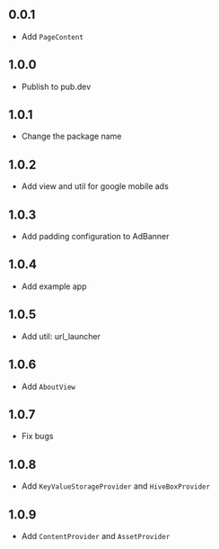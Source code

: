 ## 0.0.1

* Add `PageContent`

## 1.0.0
* Publish to pub.dev

## 1.0.1
* Change the package name

## 1.0.2
* Add view and util for google mobile ads

## 1.0.3
* Add padding configuration to AdBanner

## 1.0.4
* Add example app

## 1.0.5
* Add util: url_launcher

## 1.0.6
* Add `AboutView`

## 1.0.7
* Fix bugs

## 1.0.8
* Add `KeyValueStorageProvider` and `HiveBoxProvider`

## 1.0.9
* Add `ContentProvider` and `AssetProvider`
